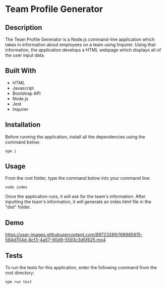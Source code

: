 # Team Profile Generator

## Description
The Team Profile Generator is a Node.js command-line application which takes in information about employees on a team using Inquirer. Using that information, the application develops a HTML webpage which displays all of the user input data. 

## Built With
* HTML
* Javascript
* Bootstrap API
* Node.js
* Jest
* Inquirer

## Installation
Before running the application, install all the dependencies using the command below:
```
npm i
```


## Usage

From the root folder, type the command below into your command line:
```
node index
```

Once the application runs, it will ask for the team's information. After inputting the team's information, it will generate an index.html file in the "dist" folder.


## Demo

https://user-images.githubusercontent.com/89723289/168985615-594d704d-8cf3-4a57-90d9-5593c3d5f625.mp4

## Tests

To run the tests for this application, enter the following command from the root directory:

  ```
  npm run test
  ```

